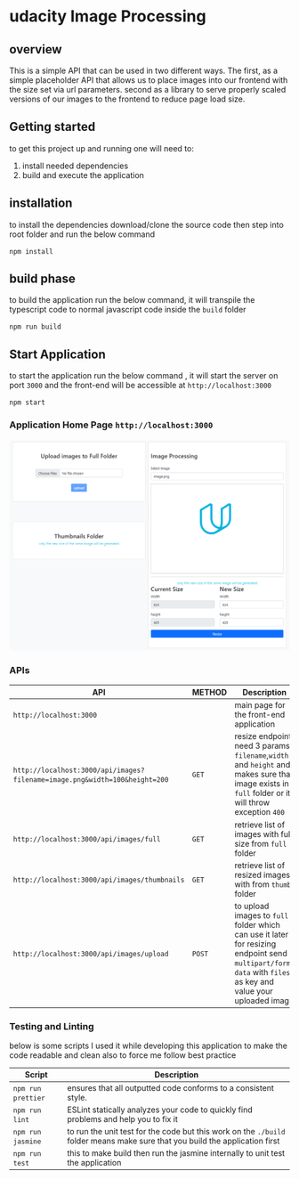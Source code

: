 # udacity Image Processing


## overview

This is a simple API that can be used in two different ways. The first, as a simple placeholder API that allows us to
place images into our frontend with the size set via url parameters. second as a library to serve properly scaled
versions of our images to the frontend to reduce page load size.

## Getting started

to get this project up and running one will need to:<br>

1. install needed dependencies
2. build and execute the application

## installation

to install the dependencies download/clone the source code then step into root folder and run the below command
```shell
npm install
```

## build phase

to build the application run the below command, it will transpile the typescript code to normal javascript code inside
the `build` folder
```shell
npm run build
```
## Start Application

to start the application run the below command , it will start the server on port `3000`
and the front-end will be accessible at `http://localhost:3000`
```shell
npm start
```

### Application Home Page `http://localhost:3000`

![application home page](src/images/application.png)

### APIs

|  API | METHOD  | Description |
| ------|  ----- | ----------- |
| `http://localhost:3000`                                                   |       |  main page for the front-end application     |
| `http://localhost:3000/api/images?filename=image.png&width=100&height=200`| `GET` | resize endpoint need 3 params `filename`,`width` and `height` and makes sure that image exists in `full` folder or it will throw exception `400` |
| `http://localhost:3000/api/images/full`                                   | `GET` | retrieve list of images with full size from `full` folder |
| `http://localhost:3000/api/images/thumbnails`                             | `GET` | retrieve list of resized images with from `thumb` folder |
| `http://localhost:3000/api/images/upload`                                 | `POST`| to upload images to `full` folder which can use it later for resizing endpoint  send `multipart/form-data` with `files` as key and value your uploaded image|

### Testing and Linting

below is some scripts I used it while developing this application to make the code readable and clean also to force me
follow best practice

| Script                    | Description                                                     |
| ------------------------  | ----------------------------------------------------------------|
| `npm run prettier`        | ensures that all outputted code conforms to a consistent style. |
| `npm run lint`            | ESLint statically analyzes your code to quickly find problems and help you to fix it |
| `npm run jasmine`         | to run  the unit test for the code but this work on the `./build` folder means make sure that you build the application first |
| `npm run test`            | this to make build then run the jasmine internally to unit test the application |
